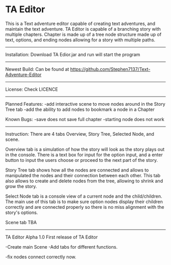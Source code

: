 TA Editor
================================================================================

This is a Text adventure editor capable of creating text adventures, and 
maintain the text adventure. TA Editor is capable of a branching story with 
multiple chapters. Chapter is made up of a tree node structure made up of 
text, options, and ending nodes allowing for a story with multiple paths.

--------------------------------------------------------------------------------

Installation:
Download TA Edior.jar and run will start the program

--------------------------------------------------------------------------------

Newest Build:
Can be found at https://github.com/Stephen7137/Text-Adventure-Editor

--------------------------------------------------------------------------------

License: Check LICENCE

--------------------------------------------------------------------------------

Planned Features:
-add interactive scene to move nodes around in the Story Tree tab
-add the ability to add nodes to bookmark a node in a Chapter

Known Bugs:
-save does not save full chapter
-starting node does not work

--------------------------------------------------------------------------------

Instruction:
There are 4 tabs Overview, Story Tree, Selected Node, and scene.

Overview tab is a simulation of how the story will look as the story plays out 
in the console. There is a text box for input for the option input, and a 
enter button to input the users choose or proceed to the next part of the story.

Story Tree tab shows how all the nodes are connected and allows to manipulated 
the nodes and their connection between each other. This tab also allows to 
create and delete nodes from the tree, allowing to shrink and grow the story.

Select Node tab is a console view of a current node and the child/children. 
The main use of this tab is to make sure option nodes display their children 
correctly and are connected properly so there is no miss alignment with the 
story's options.

Scene tab TBA

--------------------------------------------------------------------------------

TA Editor Alpha 1.0
First release of TA Editor

-Create main Scene
-Add tabs for different functions.

-fix nodes connect correctly now.